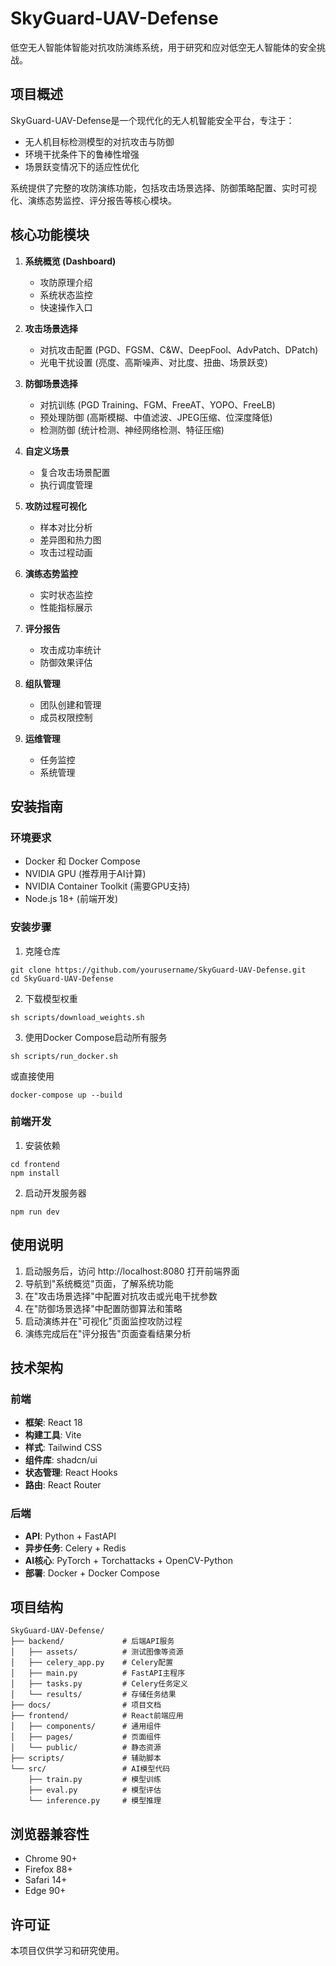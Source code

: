 # SkyGuard-UAV-Defense

低空无人智能体智能对抗攻防演练系统，用于研究和应对低空无人智能体的安全挑战。

## 项目概述

SkyGuard-UAV-Defense是一个现代化的无人机智能安全平台，专注于：
- 无人机目标检测模型的对抗攻击与防御
- 环境干扰条件下的鲁棒性增强
- 场景跃变情况下的适应性优化

系统提供了完整的攻防演练功能，包括攻击场景选择、防御策略配置、实时可视化、演练态势监控、评分报告等核心模块。

## 核心功能模块

1. **系统概览 (Dashboard)**
   - 攻防原理介绍
   - 系统状态监控
   - 快速操作入口

2. **攻击场景选择**
   - 对抗攻击配置 (PGD、FGSM、C&W、DeepFool、AdvPatch、DPatch)
   - 光电干扰设置 (亮度、高斯噪声、对比度、扭曲、场景跃变)

3. **防御场景选择**
   - 对抗训练 (PGD Training、FGM、FreeAT、YOPO、FreeLB)
   - 预处理防御 (高斯模糊、中值滤波、JPEG压缩、位深度降低)
   - 检测防御 (统计检测、神经网络检测、特征压缩)

4. **自定义场景**
   - 复合攻击场景配置
   - 执行调度管理

5. **攻防过程可视化**
   - 样本对比分析
   - 差异图和热力图
   - 攻击过程动画

6. **演练态势监控**
   - 实时状态监控
   - 性能指标展示

7. **评分报告**
   - 攻击成功率统计
   - 防御效果评估

8. **组队管理**
   - 团队创建和管理
   - 成员权限控制

9. **运维管理**
   - 任务监控
   - 系统管理

## 安装指南

### 环境要求
- Docker 和 Docker Compose
- NVIDIA GPU (推荐用于AI计算)
- NVIDIA Container Toolkit (需要GPU支持)
- Node.js 18+ (前端开发)

### 安装步骤
1. 克隆仓库
```
git clone https://github.com/yourusername/SkyGuard-UAV-Defense.git
cd SkyGuard-UAV-Defense
```

2. 下载模型权重
```
sh scripts/download_weights.sh
```

3. 使用Docker Compose启动所有服务
```
sh scripts/run_docker.sh
```

或直接使用
```
docker-compose up --build
```

### 前端开发

1. 安装依赖
```
cd frontend
npm install
```

2. 启动开发服务器
```
npm run dev
```

## 使用说明

1. 启动服务后，访问 http://localhost:8080 打开前端界面
2. 导航到"系统概览"页面，了解系统功能
3. 在"攻击场景选择"中配置对抗攻击或光电干扰参数
4. 在"防御场景选择"中配置防御算法和策略
5. 启动演练并在"可视化"页面监控攻防过程
6. 演练完成后在"评分报告"页面查看结果分析

## 技术架构

### 前端
- **框架**: React 18
- **构建工具**: Vite
- **样式**: Tailwind CSS
- **组件库**: shadcn/ui
- **状态管理**: React Hooks
- **路由**: React Router

### 后端
- **API**: Python + FastAPI
- **异步任务**: Celery + Redis
- **AI核心**: PyTorch + Torchattacks + OpenCV-Python
- **部署**: Docker + Docker Compose

## 项目结构
```
SkyGuard-UAV-Defense/
├── backend/             # 后端API服务
│   ├── assets/          # 测试图像等资源
│   ├── celery_app.py    # Celery配置
│   ├── main.py          # FastAPI主程序
│   ├── tasks.py         # Celery任务定义
│   └── results/         # 存储任务结果
├── docs/                # 项目文档
├── frontend/            # React前端应用
│   ├── components/      # 通用组件
│   ├── pages/           # 页面组件
│   └── public/          # 静态资源
├── scripts/             # 辅助脚本
└── src/                 # AI模型代码
    ├── train.py         # 模型训练
    ├── eval.py          # 模型评估
    └── inference.py     # 模型推理
```

## 浏览器兼容性

- Chrome 90+
- Firefox 88+
- Safari 14+
- Edge 90+

## 许可证

本项目仅供学习和研究使用。
